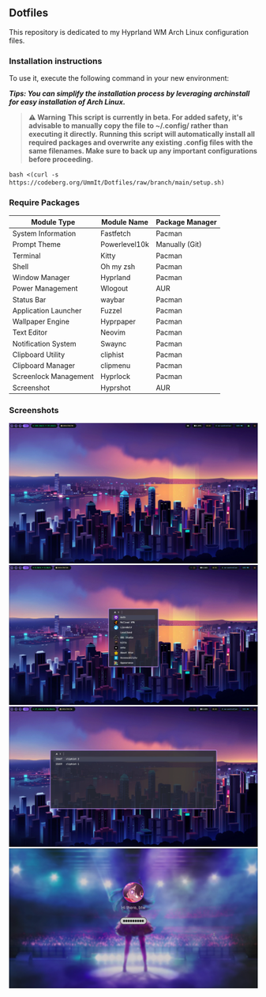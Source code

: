## Dotfiles

This repository is dedicated to my Hyprland WM Arch Linux configuration files.

### Installation instructions

To use it, execute the following command in your new environment:

***Tips: You can simplify the installation process by leveraging archinstall for easy installation of Arch Linux.***

> **⚠️ Warning**
> **This script is currently in beta. For added safety, it's advisable to manually copy the file to **~/.config/** rather than executing it directly.**
> **Running this script will automatically install all required packages and overwrite any existing .config files with the same filenames. Make sure to back up any important configurations before proceeding.**

```shell
bash <(curl -s https://codeberg.org/UmmIt/Dotfiles/raw/branch/main/setup.sh)
```

### Require Packages

| Module Type              | Module Name   | Package Manager |
|--------------------------|---------------|-----------------|
| System Information       | Fastfetch     | Pacman          |
| Prompt Theme             | Powerlevel10k | Manually (Git)  |
| Terminal                 | Kitty         | Pacman          |
| Shell                    | Oh my zsh     | Pacman          |
| Window Manager           | Hyprland      | Pacman          |
| Power Management         | Wlogout       | AUR             |
| Status Bar               | waybar        | Pacman          |
| Application Launcher     | Fuzzel        | Pacman          |
| Wallpaper Engine         | Hyprpaper     | Pacman          |
| Text Editor              | Neovim        | Pacman          |
| Notification System      | Swaync        | Pacman          |
| Clipboard Utility        | cliphist      | Pacman          |
| Clipboard Manager        | clipmenu      | Pacman          |
| Screenlock Management    | Hyprlock      | Pacman          |
| Screenshot               | Hyprshot      | AUR             |

### Screenshots

![Hyprland Fullscreen](./screenshots/fullscreen.png)
![Hyprland Fuzzel](./screenshots/fullscreen-fuzzel.png)
![Hyprland Cliphist dmenu](./screenshots/fullscreen-cliphist-dmenu.png)
![Hyprlock](./screenshots/hyprlock.png)

